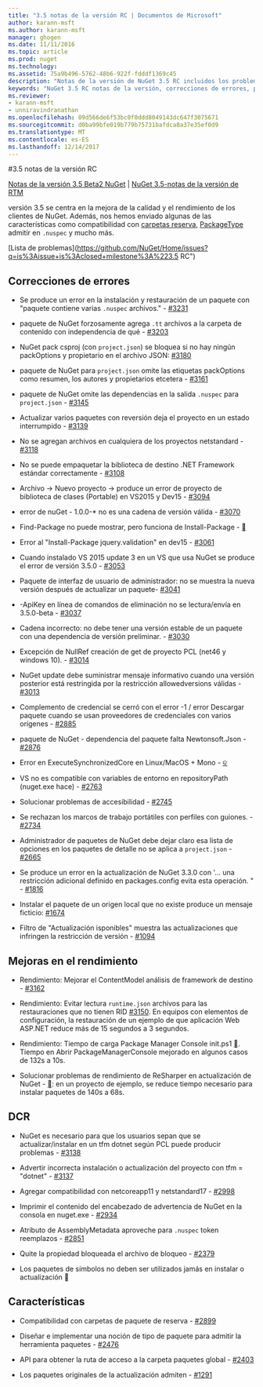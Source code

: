 ```yaml
---
title: "3.5 notas de la versión RC | Documentos de Microsoft"
author: karann-msft
ms.author: karann-msft
manager: ghogen
ms.date: 11/11/2016
ms.topic: article
ms.prod: nuget
ms.technology: 
ms.assetid: 75a9b496-5762-48b6-922f-fdddf1369c45
description: "Notas de la versión de NuGet 3.5 RC incluidos los problemas conocidos, correcciones de errores, las funciones agregadas y dcr."
keywords: "NuGet 3.5 RC notas de la versión, correcciones de errores, problemas, conocidos agregan características, DCR"
ms.reviewer:
- karann-msft
- unniravindranathan
ms.openlocfilehash: 09d566de6f53bc0f0ddd8049143dc647f3075671
ms.sourcegitcommit: d0ba99bfe019b779b75731bafdca8a37e35ef0d9
ms.translationtype: MT
ms.contentlocale: es-ES
ms.lasthandoff: 12/14/2017
---
```

#<a name="35-rc-release-notes"></a>3.5 notas de la versión RC

[Notas de la versión 3.5 Beta2 NuGet](../release-notes/nuget-3.5-Beta2.md) | [NuGet 3.5-notas de la versión de RTM](../release-notes/nuget-3.5-RTM.md)

versión 3.5 se centra en la mejora de la calidad y el rendimiento de los clientes de NuGet. Además, nos hemos enviado algunas de las características como compatibilidad con [carpetas reserva](https://github.com/NuGet/Home/issues/2899), [PackageType](https://github.com/NuGet/Home/issues/2476) admitir en `.nuspec` y mucho más.

[Lista de problemas](https://github.com/NuGet/Home/issues?q=is%3Aissue+is%3Aclosed+milestone%3A%223.5 RC")

## <a name="bug-fixes"></a>Correcciones de errores

* Se produce un error en la instalación y restauración de un paquete con "paquete contiene varias `.nuspec` archivos." - [#3231](https://github.com/NuGet/Home/issues/3231)

* paquete de NuGet forzosamente agrega `.tt` archivos a la carpeta de contenido con independencia de qué - [#3203](https://github.com/NuGet/Home/issues/3203)

* NuGet pack csproj (con `project.json`) se bloquea si no hay ningún packOptions y propietario en el archivo JSON: [#3180](https://github.com/NuGet/Home/issues/3180)

* paquete de NuGet para `project.json` omite las etiquetas packOptions como resumen, los autores y propietarios etcetera - [#3161](https://github.com/NuGet/Home/issues/3161)

* paquete de NuGet omite las dependencias en la salida `.nuspec` para `project.json`  -  [#3145](https://github.com/NuGet/Home/issues/3145)

* Actualizar varios paquetes con reversión deja el proyecto en un estado interrumpido - [#3139](https://github.com/NuGet/Home/issues/3139)

* No se agregan archivos en cualquiera de los proyectos netstandard - [#3118](https://github.com/NuGet/Home/issues/3118)

* No se puede empaquetar la biblioteca de destino .NET Framework estándar correctamente - [#3108](https://github.com/NuGet/Home/issues/3108)

* Archivo -> Nuevo proyecto -> produce un error de proyecto de biblioteca de clases (Portable) en VS2015 y Dev15 - [#3094](https://github.com/NuGet/Home/issues/3094)

* error de nuGet - 1.0.0-* no es una cadena de versión válida - [#3070](https://github.com/NuGet/Home/issues/3070)

* Find-Package no puede mostrar, pero funciona de Install-Package - [&#3068;](https://github.com/NuGet/Home/issues/3068)

* Error al "Install-Package jquery.validation" en dev15 - [#3061](https://github.com/NuGet/Home/issues/3061)

* Cuando instalado VS 2015 update 3 en un VS que usa NuGet se produce el error de versión 3.5.0 - [#3053](https://github.com/NuGet/Home/issues/3053)

* Paquete de interfaz de usuario de administrador: no se muestra la nueva versión después de actualizar un paquete- [#3041](https://github.com/NuGet/Home/issues/3041)

* -ApiKey en línea de comandos de eliminación no se lectura/envía en 3.5.0-beta - [#3037](https://github.com/NuGet/Home/issues/3037)

* Cadena incorrecto: no debe tener una versión estable de un paquete con una dependencia de versión preliminar. - [#3030](https://github.com/NuGet/Home/issues/3030)

* Excepción de NullRef creación de get de proyecto PCL (net46 y windows 10). - [#3014](https://github.com/NuGet/Home/issues/3014)

* NuGet update debe suministrar mensaje informativo cuando una versión posterior está restringida por la restricción allowedversions válidas - [#3013](https://github.com/NuGet/Home/issues/3013)

* Complemento de credencial se cerró con el error -1 / error Descargar paquete cuando se usan proveedores de credenciales con varios orígenes - [#2885](https://github.com/NuGet/Home/issues/2885)

* paquete de NuGet - dependencia del paquete falta Newtonsoft.Json - [#2876](https://github.com/NuGet/Home/issues/2876)

* Error en ExecuteSynchronizedCore en Linux/MacOS + Mono - [&#2860;](https://github.com/NuGet/Home/issues/2860)

* VS no es compatible con variables de entorno en repositoryPath (nuget.exe hace) - [#2763](https://github.com/NuGet/Home/issues/2763)

* Solucionar problemas de accesibilidad - [#2745](https://github.com/NuGet/Home/issues/2745)

* Se rechazan los marcos de trabajo portátiles con perfiles con guiones. - [#2734](https://github.com/NuGet/Home/issues/2734)

* Administrador de paquetes de NuGet debe dejar claro esa lista de opciones en los paquetes de detalle no se aplica a `project.json`  -  [#2665](https://github.com/NuGet/Home/issues/2665)

* Se produce un error en la actualización de NuGet 3.3.0 con '... una restricción adicional definido en packages.config evita esta operación. " - [#1816](https://github.com/NuGet/Home/issues/1816)

* Instalar el paquete de un origen local que no existe produce un mensaje ficticio: [#1674](https://github.com/NuGet/Home/issues/1674)

* Filtro de "Actualización isponibles" muestra las actualizaciones que infringen la restricción de versión - [#1094](https://github.com/NuGet/Home/issues/1094)

## <a name="performance-improvements"></a>Mejoras en el rendimiento

* Rendimiento: Mejorar el ContentModel análisis de framework de destino - [#3162](https://github.com/NuGet/Home/issues/3162)

* Rendimiento: Evitar lectura `runtime.json` archivos para las restauraciones que no tienen RID [#3150](https://github.com/NuGet/Home/issues/3150). En equipos con elementos de configuración, la restauración de un ejemplo de que aplicación Web ASP.NET reduce más de 15 segundos a 3 segundos.

* Rendimiento: Tiempo de carga Package Manager Console init.ps1 [&#2956;](https://github.com/NuGet/Home/issues/2956). Tiempo en Abrir PackageManagerConsole mejorado en algunos casos de 132s a 10s.

* Solucionar problemas de rendimiento de ReSharper en actualización de NuGet - [&#3044;](https://github.com/NuGet/Home/issues/3044): en un proyecto de ejemplo, se reduce tiempo necesario para instalar paquetes de 140s a 68s.

## <a name="dcrs"></a>DCR

* NuGet es necesario para que los usuarios sepan que se actualizar/instalar en un tfm dotnet según PCL puede producir problemas - [#3138](https://github.com/NuGet/Home/issues/3138)

* Advertir incorrecta instalación o actualización del proyecto con tfm = "dotnet" - [#3137](https://github.com/NuGet/Home/issues/3137)

* Agregar compatibilidad con netcoreapp11 y netstandard17 - [#2998](https://github.com/NuGet/Home/issues/2998)

* Imprimir el contenido del encabezado de advertencia de NuGet en la consola en nuget.exe - [#2934](https://github.com/NuGet/Home/issues/2934)

* Atributo de AssemblyMetadata aproveche para `.nuspec` token reemplazos - [#2851](https://github.com/NuGet/Home/issues/2851)

* Quite la propiedad bloqueada el archivo de bloqueo - [#2379](https://github.com/NuGet/Home/issues/2379)

* Los paquetes de símbolos no deben ser utilizados jamás en instalar o actualización &#2807;

## <a name="features"></a>Características

* Compatibilidad con carpetas de paquete de reserva - [#2899](https://github.com/NuGet/Home/issues/2899)

* Diseñar e implementar una noción de tipo de paquete para admitir la herramienta paquetes - [#2476](https://github.com/NuGet/Home/issues/2476)

* API para obtener la ruta de acceso a la carpeta paquetes global - [#2403](https://github.com/NuGet/Home/issues/2403)

* Los paquetes originales de la actualización admiten - [#1291](https://github.com/NuGet/Home/issues/1291)
